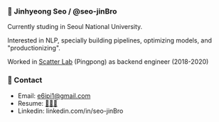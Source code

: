 ### 👋 Jinhyeong Seo / @seo-jinBro

Currently studing in Seoul National University.

Interested in NLP, specially building pipelines, optimizing models, and "productionizing".

Worked in [Scatter Lab](https://scatterlab.co.kr/) (Pingpong) as backend engineer (2018-2020)

### 📮 Contact

- Email: e6ipi1@gmail.com
- Resume: [👨🏽‍💻](./Resume_Jinhyeong_Seo.pdf)
- Linkedin: linkedin.com/in/seo-jinBro
